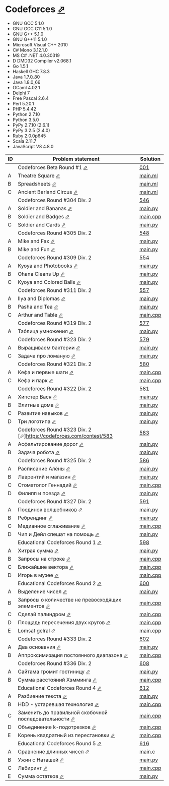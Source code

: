 # Codeforces [⬀](https://codeforces.com/)

- GNU GCC 5.1.0
- GNU GCC C11 5.1.0
- GNU G++ 5.1.0
- GNU G++11 5.1.0
- Microsoft Visual C++ 2010
- C# Mono 3.12.1.0
- MS C# .NET 4.0.30319
- D DMD32 Compiler v2.068.1
- Go 1.5.1
- Haskell GHC 7.8.3
- Java 1.7.0_80
- Java 1.8.0_66
- OCaml 4.02.1
- Delphi 7
- Free Pascal 2.6.4
- Perl 5.20.1
- PHP 5.4.42
- Python 2.7.10
- Python 3.5.0
- PyPy 2.7.10 (2.6.1)
- PyPy 3.2.5 (2.4.0)
- Ruby 2.0.0p645
- Scala 2.11.7
- JavaScript V8 4.8.0

| ID | Problem statement                                                                                     | Solution                   |
|----|-------------------------------------------------------------------------------------------------------|----------------------------|
|    | Codeforces Beta Round #1 [⬀](https://codeforces.com/contest/1)                                        | [001](001/)                |
| A  | Theatre Square [⬀](https://codeforces.com/problemset/problem/1/A)                                     | [main.ml](001/A/main.ml)   |
| B  | Spreadsheets [⬀](https://codeforces.com/problemset/problem/1/B)                                       | [main.ml](001/B/main.ml)   |
| C  | Ancient Berland Circus [⬀](https://codeforces.com/problemset/problem/1/C)                             | [main.ml](001/C/main.ml)   |
|    | Codeforces Round #304 Div. 2                                                                          | [546](546/)                |
| A  | Soldier and Bananas [⬀](https://codeforces.com/contest/546/problem/A)                                 | [main.py](546/A/main.py)   |
| B  | Soldier and Badges [⬀](https://codeforces.com/contest/546/problem/B)                                  | [main.cpp](546/B/main.cpp) |
| C  | Soldier and Cards [⬀](https://codeforces.com/contest/546/problem/C)                                   | [main.py](546/C/main.py)   |
|    | Codeforces Round #305 Div. 2                                                                          | [548](548/)                |
| A  | Mike and Fax [⬀](https://codeforces.com/problemset/problem/548/A)                                     | [main.py](548/A/main.py)   |
| B  | Mike and Fun [⬀](https://codeforces.com/problemset/problem/548/B)                                     | [main.py](548/B/main.py)   |
|    | Codeforces Round #309 Div. 2                                                                          | [554](554/)                |
| A  | Kyoya and Photobooks [⬀](https://codeforces.com/problemset/problem/554/A)                             | [main.py](554/A/main.py)   |
| B  | Ohana Cleans Up [⬀](https://codeforces.com/problemset/problem/554/B)                                  | [main.py](554/B/main.py)   |
| C  | Kyoya and Colored Balls [⬀](https://codeforces.com/problemset/problem/553/A)                          | [main.py](554/C/main.py)   |
|    | Codeforces Round #311 Div. 2                                                                          | [557](557/)                |
| A  | Ilya and Diplomas [⬀](https://codeforces.com/problemset/problem/557/A)                                | [main.py](557/A/main.py)   |
| B  | Pasha and Tea [⬀](https://codeforces.com/problemset/problem/557/B)                                    | [main.py](557/B/main.py)   |
| C  | Arthur and Table [⬀](https://codeforces.com/problemset/problem/557/C)                                 | [main.cpp](557/C/main.cpp) |
|    | Codeforces Round #319 Div. 2                                                                          | [577](577/)                |
| A  | Таблица умножения [⬀](https://codeforces.com/problemset/problem/577/A)                                | [main.py](577/A/main.py)   |
|    | Codeforces Round #323 Div. 2                                                                          | [579](579/)                |
| A  | Выращиваем бактерии [⬀](https://codeforces.com/problemset/problem/579/A)                              | [main.py](579/A/main.py)   |
| C  | Задача про ломаную [⬀](https://codeforces.com/problemset/problem/578/A)                               | [main.py](579/C/main.py)   |
|    | Codeforces Round #321 Div. 2                                                                          | [580](580/)                |
| A  | Кефа и первые шаги [⬀](https://codeforces.com/problemset/problem/580/A)                               | [main.cpp](580/A/main.cpp) |
| C  | Кефа и парк [⬀](https://codeforces.com/problemset/problem/580/C)                                      | [main.cpp](580/C/main.cpp) |
|    | Codeforces Round #322 Div. 2                                                                          | [581](581/)                |
| A  | Хипстер Вася [⬀](https://codeforces.com/problemset/problem/581/A)                                     | [main.py](581/A/main.py)   |
| B  | Элитные дома [⬀](https://codeforces.com/problemset/problem/581/B)                                     | [main.py](581/B/main.py)   |
| C  | Развитие навыков [⬀](https://codeforces.com/problemset/problem/581/C)                                 | [main.py](581/C/main.py)   |
| D  | Три логотипа [⬀](https://codeforces.com/problemset/problem/581/D)                                     | [main.py](581/D/main.py)   |
|    | Codeforces Round #323 Div. 2 [⬀]https://codeforces.com/contest/583                                    | [583](583/)                |
| A  | Асфальтирование дорог [⬀](https://codeforces.com/problemset/problem/583/A)                            | [main.py](583/A/main.py)   |
| B  | Задача робота [⬀](https://codeforces.com/problemset/problem/583/B)                                    | [main.py](583/B/main.py)   |
|    | Codeforces Round #325 Div. 2                                                                          | [586](586/)                |
| A  | Расписание Алёны [⬀](https://codeforces.com/problemset/problem/586/A)                                 | [main.py](586/A/main.py)   |
| B  | Лаврентий и магазин [⬀](https://codeforces.com/problemset/problem/586/B)                              | [main.py](586/B/main.py)   |
| C  | Стоматолог Геннадий [⬀](https://codeforces.com/problemset/problem/585/A)                              | [main.cpp](586/C/main.cpp) |
| D  | Филипп и поезда [⬀](https://codeforces.com/problemset/problem/585/B)                                  | [main.py](586/D/main.py)   |
|    | Codeforces Round #327 Div. 2                                                                          | [591](591/)                |
| A  | Поединок волшебников [⬀](https://codeforces.com/problemset/problem/591/A)                             | [main.py](591/A/main.py)   |
| B  | Ребрендинг [⬀](https://codeforces.com/problemset/problem/591/B)                                       | [main.py](591/B/main.py)   |
| C  | Медианное сглаживание [⬀](https://codeforces.com/problemset/problem/590/A)                            | [main.cpp](591/C/main.cpp) |
| D  | Чип и Дейл спешат на помощь [⬀](https://codeforces.com/problemset/problem/590/B)                      | [main.py](591/D/main.py)   |
|    | Educational Codeforces Round 1 [⬀](https://codeforces.com/contest/598)                                | [598](598/)                |
| A  | Хитрая сумма [⬀](https://codeforces.com/problemset/problem/598/A)                                     | [main.py](598/A/main.py)   |
| B  | Запросы на строке [⬀](https://codeforces.com/problemset/problem/598/B)                                | [main.cpp](598/B/main.cpp) |
| C  | Ближайшие вектора [⬀](https://codeforces.com/problemset/problem/598/C)                                | [main.cpp](598/C/main.cpp) |
| D  | Игорь в музее [⬀](https://codeforces.com/problemset/problem/598/D)                                    | [main.cpp](598/D/main.cpp) |
|    | Educational Codeforces Round 2 [⬀](https://codeforces.com/contest/600)                                | [600](600/)                |
| A  | Выделение чисел [⬀](https://codeforces.com/problemset/problem/600/A)                                  | [main.py](600/A/main.py)   |
| B  | Запросы о количестве не превосходящих элементов [⬀](https://codeforces.com/problemset/problem/600/B)  | [main.cpp](600/B/main.cpp) |
| C  | Сделай палиндром [⬀](https://codeforces.com/problemset/problem/600/C)                                 | [main.cpp](600/C/main.cpp) |
| D  | Площадь пересечения двух кругов [⬀](https://codeforces.com/problemset/problem/600/D)                  | [main.cpp](600/D/main.cpp) |
| E  | Lomsat gelral [⬀](https://codeforces.com/problemset/problem/600/E)                                    | [main.cpp](600/E/main.cpp) |
|    | Codeforces Round #333 Div. 2                                                                          | [602](602/)                |
| A  | Два основания [⬀](https://codeforces.com/problemset/problem/602/A)                                    | [main.py](602/A/main.py)   |
| B  | Аппроксимизация постоянного диапазона [⬀](https://codeforces.com/problemset/problem/602/B)            | [main.cpp](602/B/main.cpp) |
|    | Codeforces Round #336 Div. 2                                                                          | [608](608/)                |
| A  | Сайтама громит гостиницу [⬀](https://codeforces.com/contest/608/problem/A)                            | [main.py](608/A/main.py)   |
| B  | Сумма расстояний Хэмминга [⬀](https://codeforces.com/contest/608/problem/B)                           | [main.cpp](608/B/main.cpp) |
|    | Educational Codeforces Round 4 [⬀](https://codeforces.com/contest/612)                                | [612](612/)                |
| A  | Разбиение текста [⬀](https://codeforces.com/contest/612/problem/A)                                    | [main.py](612/A/main.py)   |
| B  | HDD - устаревшая технология [⬀](https://codeforces.com/contest/612/problem/B)                         | [main.cpp](612/B/main.cpp) |
| C  | Заменить до правильной скобочной последовательности [⬀](https://codeforces.com/contest/612/problem/C) | [main.cpp](612/C/main.cpp) |
| D  | Объединение k-подотрезков [⬀](https://codeforces.com/contest/612/problem/D)                           | [main.cpp](612/D/main.cpp) |
| E  | Корень квадратный из перестановки [⬀](https://codeforces.com/contest/612/problem/E)                   | [main.cpp](612/E/main.cpp) |
|    | Educational Codeforces Round 5 [⬀](https://codeforces.com/contests/616)                               | [616](616/)                |
| A  | Сравнение длинных чисел [⬀](https://codeforces.com/contest/616/problem/A)                             | [main.c](616/A/main.c)     |
| B  | Ужин с Наташей [⬀](https://codeforces.com/contest/616/problem/B)                                      | [main.py](616/B/main.py)   |
| C  | Лабиринт [⬀](https://codeforces.com/contest/616/problem/C)                                            | [main.cpp](616/C/main.cpp) |
| E  | Сумма остатков [⬀](https://codeforces.com/contest/616/problem/E)                                      | [main.py](616/E/main.py)   |

